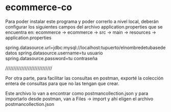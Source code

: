 # ecommerce-co
Para poder instalar este programa y poder correrlo a nivel local, deberán configurar los siguientes campos del archivo application.properties que se encuentra
en: ecommerce -> ecommerce -> src -> main -> resources -> application.properties

spring.datasource.url=jdbc:mysql://localhost:tupuerto/elnombredetubasededatos
spring.datasource.username=tu usuario
spring.datasource.password=tu contraseña

/////////////////////////////

Por otra parte, para facilitar las consultas en postman, exporté la colección 
entera de consultas para que no las tengan que crear. 

Este archivo lo van a encontrar como postmancollection.json y para importarlo desde postman, 
van a Files -> import y ahí eligen el archivo postmancollection.json

